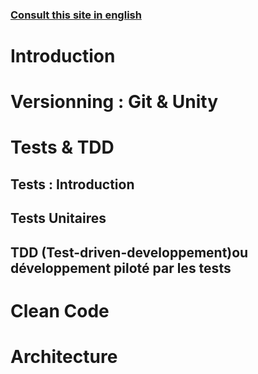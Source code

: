 ### [Consult this site in english](https://jaayap.github.io/Unity_Best_Practices/)

# Introduction
# Versionning : Git & Unity
# Tests & TDD
## Tests : Introduction
## Tests Unitaires
## TDD (Test-driven-developpement)ou développement piloté par les tests
# Clean Code
# Architecture
